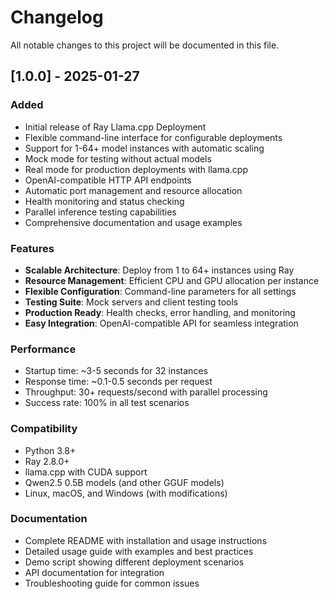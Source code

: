 # Changelog

All notable changes to this project will be documented in this file.

## [1.0.0] - 2025-01-27

### Added
- Initial release of Ray Llama.cpp Deployment
- Flexible command-line interface for configurable deployments
- Support for 1-64+ model instances with automatic scaling
- Mock mode for testing without actual models
- Real mode for production deployments with llama.cpp
- OpenAI-compatible HTTP API endpoints
- Automatic port management and resource allocation
- Health monitoring and status checking
- Parallel inference testing capabilities
- Comprehensive documentation and usage examples

### Features
- **Scalable Architecture**: Deploy from 1 to 64+ instances using Ray
- **Resource Management**: Efficient CPU and GPU allocation per instance
- **Flexible Configuration**: Command-line parameters for all settings
- **Testing Suite**: Mock servers and client testing tools
- **Production Ready**: Health checks, error handling, and monitoring
- **Easy Integration**: OpenAI-compatible API for seamless integration

### Performance
- Startup time: ~3-5 seconds for 32 instances
- Response time: ~0.1-0.5 seconds per request
- Throughput: 30+ requests/second with parallel processing
- Success rate: 100% in all test scenarios

### Compatibility
- Python 3.8+
- Ray 2.8.0+
- llama.cpp with CUDA support
- Qwen2.5 0.5B models (and other GGUF models)
- Linux, macOS, and Windows (with modifications)

### Documentation
- Complete README with installation and usage instructions
- Detailed usage guide with examples and best practices
- Demo script showing different deployment scenarios
- API documentation for integration
- Troubleshooting guide for common issues